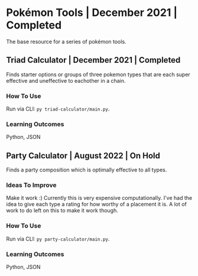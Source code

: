 # Pokémon Tools | December 2021 | Completed

The base resource for a series of pokémon tools.

## Triad Calculator | December 2021 | Completed

Finds starter options or groups of three pokemon types that are each super effective and uneffective to eachother in a chain.

### How To Use

Run via CLI: `py triad-calculator/main.py`.

### Learning Outcomes

Python, JSON

## Party Calculator | August 2022 | On Hold

Finds a party composition which is optimally effective to all types.

### Ideas To Improve

Make it work :) Currently this is very expensive computationally. I've had the idea to give each type a rating for how worthy of a placement it is. A lot of work to do left on this to make it work though.

### How To Use

Run via CLI: `py party-calculator/main.py`.

### Learning Outcomes

Python, JSON